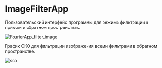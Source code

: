 # ImageFilterApp

Пользовательский интерфейс программы для режима фильтрации в прямом и обратном пространствах.

![FourierApp_filter_image](https://github.com/gekow293/ImageFilterApp/assets/55548031/72f640f8-9185-41c1-b409-4edc68d9bae4)

График СКО для фильтрации изображения всеми фильтрами в обратном пространстве.

![sco](https://github.com/gekow293/ImageFilterApp/assets/55548031/55748eee-8994-486d-99e0-c1b519c10abf)

